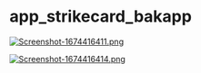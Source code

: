 # app_strikecard_bakapp

[![Screenshot-1674416411.png](https://i.postimg.cc/MHG7tq4T/Screenshot-1674416411.png)](https://postimg.cc/zb9HGZqZ)


[![Screenshot-1674416414.png](https://i.postimg.cc/ZYfFnvBy/Screenshot-1674416414.png)](https://postimg.cc/0rwJHQC8)
